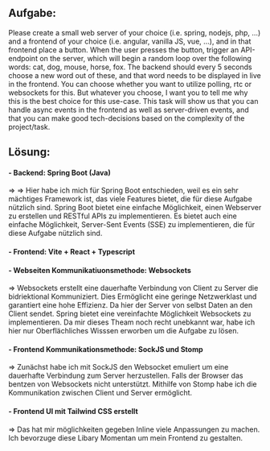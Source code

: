 ## Aufgabe:
Please create a small web server of your choice (i.e. spring, nodejs, php, …) and a frontend of your choice (i.e. angular, vanilla JS, vue, …), and in that frontend place a button. When the user presses the button, trigger an API-endpoint on the server, which will begin a random loop over the following words: cat, dog, mouse, horse, fox. The backend should every 5 seconds choose a new word out of these, and that word needs to be displayed in live in the frontend. You can choose whether you want to utilize polling, rtc or websockets for this. But whatever you choose, I want you to tell me why this is the best choice for this use-case.
This task will show us that you can handle async events in the frontend as well as server-driven events, and that you can make good tech-decisions based on the complexity of the project/task.

## Lösung:

#### - Backend: Spring Boot (Java)
=> => Hier habe ich mich für Spring Boot entschieden, weil es ein sehr mächtiges Framework ist, das viele Features bietet, die für diese Aufgabe nützlich sind. Spring Boot bietet eine einfache Möglichkeit, einen Webserver zu erstellen und RESTful APIs zu implementieren. Es bietet auch eine einfache Möglichkeit, Server-Sent Events (SSE) zu implementieren, die für diese Aufgabe nützlich sind.

#### - Frontend: Vite + React + Typescript

#### - Webseiten Kommunikatiuonsmethode: Websockets 
=> Websockets erstellt eine dauerhafte Verbindung von Client zu Server die bidriektional Kommuniziert. 
Dies Ermöglicht eine geringe Netzwerklast und  garantiert eine hohe Effizienz. Da hier der Server von selbst Daten an den Client sendet.
Spring bietet eine vereinfachte Möglichkeit Websockets zu implementieren.
Da mir dieses Theam noch recht unebkannt war, habe ich hier nur Oberflächliches Wisssen erworben
um die Aufgabe zu lösen.

#### - Frontend Kommunikationsmethode: SockJS und Stomp
=> Zunächst habe ich mit SockJS den Websocket emuliert um eine dauerhafte Verbindung zum Server herzustellen. Falls der Browser das bentzen von Websockets nicht unterstützt.
Mithilfe von Stomp habe ich die Kommunikation zwischen Client und Server ermöglicht.

#### - Frontend UI mit Tailwind CSS erstellt
=> Das hat mir möglichkeiten gegeben Inline viele Anpassungen zu machen. Ich bevorzuge diese Libary Momentan um mein Frontend zu gestalten.